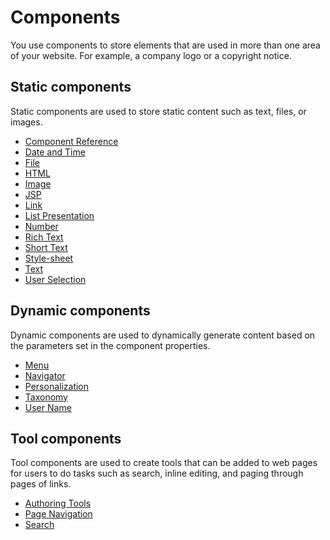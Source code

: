 # Components

You use components to store elements that are used in more than one area of your website. For example, a company logo or a copyright notice.

## Static components

Static components are used to store static content such as text, files, or images.

-   [Component Reference](../../../manage_content/wcm/wcm_artifacts/elements/howto_work_with_elements/component_reference_element/index.md)
-   [Date and Time](../../../manage_content/wcm/wcm_artifacts/elements/howto_work_with_elements/date_time_element/index.md)
-   [File](../../../manage_content/wcm/wcm_artifacts/elements/howto_work_with_elements/using_file_resource_element/index.md)
-   [HTML](../../../manage_content/wcm/wcm_artifacts/elements/howto_work_with_elements/html_element/index.md)
-   [Image](../../../manage_content/wcm/wcm_artifacts/elements/howto_work_with_elements/image_element/index.md)
-   [JSP](../../../manage_content/wcm/wcm_artifacts/elements/howto_work_with_elements/jsp_element/index.md)
-   [Link](../../../manage_content/wcm/wcm_artifacts/elements/howto_work_with_elements/links_element/index.md)
-   [List Presentation](../../../manage_content/wcm/wcm_artifacts/elements/howto_work_with_elements/list_presentation/index.md)
-   [Number](../../../manage_content/wcm/wcm_artifacts/elements/howto_work_with_elements/number_element/index.md)
-   [Rich Text](../../../manage_content/wcm/wcm_artifacts/elements/howto_work_with_elements/richtext_element/index.md)
-   [Short Text](../../../manage_content/wcm/wcm_artifacts/elements/howto_work_with_elements/short_text_element/index.md)
-   [Style-sheet](../../../manage_content/wcm/wcm_artifacts/elements/howto_work_with_elements/stylesheet_element/index.md)
-   [Text](../../../manage_content/wcm/wcm_artifacts/elements/howto_work_with_elements/text_element/index.md)
-   [User Selection](../../..//manage_content/wcm/wcm_artifacts/elements/howto_work_with_elements/user_selection_element/index.md)

## Dynamic components

Dynamic components are used to dynamically generate content based on the parameters set in the component properties.

-   [Menu](../../../manage_content/wcm/wcm_artifacts/elements/howto_work_with_elements/menu_element/index.md)
-   [Navigator](../../../manage_content/wcm/wcm_artifacts/elements/howto_work_with_elements/navigator_element/index.md)
-   [Personalization](../../../manage_content/wcm/wcm_artifacts/elements/howto_work_with_elements/pzn_element/index.md)
-   [Taxonomy](../../../manage_content/wcm/wcm_artifacts/elements/howto_work_with_elements/taxonomy_element/index.md)
-   [User Name](../../../manage_content/wcm/wcm_artifacts/elements/howto_work_with_elements/username_element/index.md)

## Tool components

Tool components are used to create tools that can be added to web pages for users to do tasks such as search, inline editing, and paging through pages of links.

-   [Authoring Tools](../../../manage_content/wcm/wcm_artifacts/elements/howto_work_with_elements/authoringtools_element/using_authoringtools_elements/wcm_config_wcmviewer_authcomp.md)
-   [Page Navigation](../../../manage_content/wcm/wcm_artifacts/elements/howto_work_with_elements/page_nav_element/wcm_dev_elements_page-navigation.md)
-   [Search](../../../manage_content/wcm/wcm_artifacts/elements/howto_work_with_elements/search_element/index.md)


